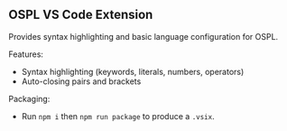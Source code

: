 ## OSPL VS Code Extension

Provides syntax highlighting and basic language configuration for OSPL.

Features:
- Syntax highlighting (keywords, literals, numbers, operators)
- Auto-closing pairs and brackets

Packaging:
- Run `npm i` then `npm run package` to produce a `.vsix`.

